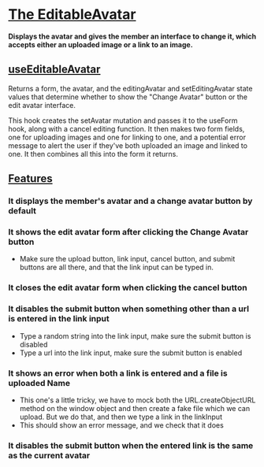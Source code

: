# [The EditableAvatar](EditableAvatar.tsx)

**Displays the avatar and gives the member an interface to change it, which accepts either an uploaded image or a link to an image.**

## [useEditableAvatar](useEditableAvatar.ts)

Returns a form, the avatar, and the editingAvatar and setEditingAvatar state values that determine whether to show the "Change Avatar" button or the edit avatar interface.

This hook creates the setAvatar mutation and passes it to the useForm hook, along with a cancel editing function. It then makes two form fields, one for uploading images and one for linking to one, and a potential error message to alert the user if they've both uploaded an image and linked to one. It then combines all this into the form it returns.

## [Features](EditableAvatar.test.tsx)

### It displays the member's avatar and a change avatar button by default

### It shows the edit avatar form after clicking the Change Avatar button

- Make sure the upload button, link input, cancel button, and submit buttons are all there, and that the link input can be typed in.

### It closes the edit avatar form when clicking the cancel button

### It disables the submit button when something other than a url is entered in the link input

- Type a random string into the link input, make sure the submit button is disabled
- Type a url into the link input, make sure the submit button is enabled

### It shows an error when both a link is entered and a file is uploaded Name

- This one's a little tricky, we have to mock both the URL.createObjectURL method on the window object and then create a fake file which we can upload. But we do that, and then we type a link in the linkInput
- This should show an error message, and we check that it does

### It disables the submit button when the entered link is the same as the current avatar
